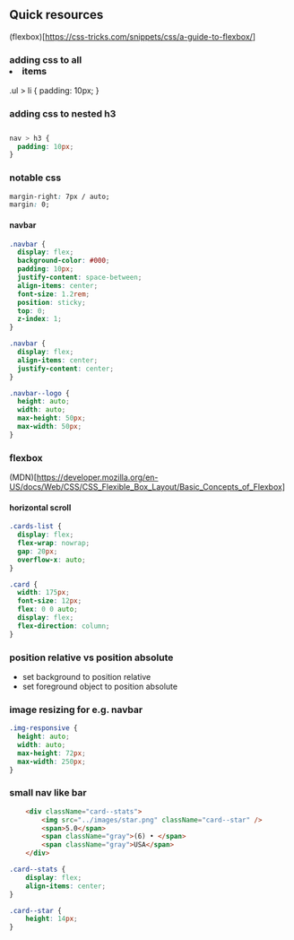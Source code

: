 #

## Quick resources

(flexbox)[https://css-tricks.com/snippets/css/a-guide-to-flexbox/]

### adding css to all <li> items

.ul > li {
padding: 10px;
}

### adding css to nested h3 <nav><h3></h3></nav>

```css
nav > h3 {
  padding: 10px;
}
```

### notable css

```css
margin-right: 7px / auto;
margin: 0;
```

#### navbar

```css
.navbar {
  display: flex;
  background-color: #000;
  padding: 10px;
  justify-content: space-between;
  align-items: center;
  font-size: 1.2rem;
  position: sticky;
  top: 0;
  z-index: 1;
}
```

```css
.navbar {
  display: flex;
  align-items: center;
  justify-content: center;
}

.navbar--logo {
  height: auto;
  width: auto;
  max-height: 50px;
  max-width: 50px;
}
```

### flexbox

(MDN)[https://developer.mozilla.org/en-US/docs/Web/CSS/CSS_Flexible_Box_Layout/Basic_Concepts_of_Flexbox]

#### horizontal scroll

```css
.cards-list {
  display: flex;
  flex-wrap: nowrap;
  gap: 20px;
  overflow-x: auto;
}

.card {
  width: 175px;
  font-size: 12px;
  flex: 0 0 auto;
  display: flex;
  flex-direction: column;
}
```

### position relative vs position absolute

- set background to position relative
- set foreground object to position absolute

### image resizing for e.g. navbar

```css
.img-responsive {
  height: auto;
  width: auto;
  max-height: 72px;
  max-width: 250px;
}
```

### small nav like bar
```html
    <div className="card--stats">   
        <img src="../images/star.png" className="card--star" />
        <span>5.0</span>
        <span className="gray">(6) • </span>
        <span className="gray">USA</span>
    </div>
```
```css
.card--stats {
    display: flex;
    align-items: center;
}

.card--star {
    height: 14px;
}
```
<!-- line-height: 72px; /* whatever the fixed height of the bar is */
vertical-align: middle; -->
